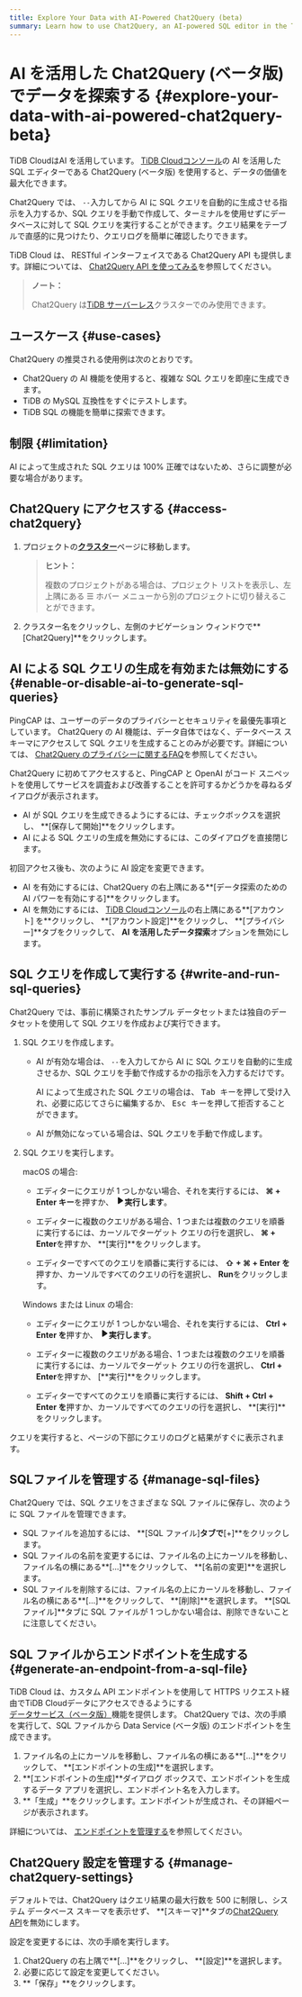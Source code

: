 ```yaml
---
title: Explore Your Data with AI-Powered Chat2Query (beta)
summary: Learn how to use Chat2Query, an AI-powered SQL editor in the TiDB Cloud console, to maximize your data value.
---
```


# AI を活用した Chat2Query (ベータ版) でデータを探索する {#explore-your-data-with-ai-powered-chat2query-beta}

TiDB CloudはAI を活用しています。 [<a href="https://tidbcloud.com/">TiDB Cloudコンソール</a>](https://tidbcloud.com/)の AI を活用した SQL エディターである Chat2Query (ベータ版) を使用すると、データの価値を最大化できます。

Chat2Query では、 `--`入力してから AI に SQL クエリを自動的に生成させる指示を入力するか、SQL クエリを手動で作成して、ターミナルを使用せずにデータベースに対して SQL クエリを実行することができます。クエリ結果をテーブルで直感的に見つけたり、クエリログを簡単に確認したりできます。

TiDB Cloud は、 RESTful インターフェイスである Chat2Query API も提供します。詳細については、 [<a href="/tidb-cloud/use-chat2query-api.md">Chat2Query API を使ってみる</a>](/tidb-cloud/use-chat2query-api.md)を参照してください。

> **ノート：**
>
> Chat2Query は[<a href="/tidb-cloud/select-cluster-tier.md#tidb-serverless-beta">TiDB サーバーレス</a>](/tidb-cloud/select-cluster-tier.md#tidb-serverless-beta)クラスターでのみ使用できます。

## ユースケース {#use-cases}

Chat2Query の推奨される使用例は次のとおりです。

-   Chat2Query の AI 機能を使用すると、複雑な SQL クエリを即座に生成できます。
-   TiDB の MySQL 互換性をすぐにテストします。
-   TiDB SQL の機能を簡単に探索できます。

## 制限 {#limitation}

AI によって生成された SQL クエリは 100% 正確ではないため、さらに調整が必要な場合があります。

## Chat2Query にアクセスする {#access-chat2query}

1.  プロジェクトの[<a href="https://tidbcloud.com/console/clusters">**クラスター**</a>](https://tidbcloud.com/console/clusters)ページに移動します。

    > **ヒント：**
    >
    > 複数のプロジェクトがある場合は、プロジェクト リストを表示し、左上隅にある ☰ ホバー メニューから別のプロジェクトに切り替えることができます。

2.  クラスター名をクリックし、左側のナビゲーション ウィンドウで**[Chat2Query]**をクリックします。

## AI による SQL クエリの生成を有効または無効にする {#enable-or-disable-ai-to-generate-sql-queries}

PingCAP は、ユーザーのデータのプライバシーとセキュリティを最優先事項としています。 Chat2Query の AI 機能は、データ自体ではなく、データベース スキーマにアクセスして SQL クエリを生成することのみが必要です。詳細については、 [<a href="https://www.pingcap.com/privacy-policy/privacy-chat2query">Chat2Query のプライバシーに関するFAQ</a>](https://www.pingcap.com/privacy-policy/privacy-chat2query)を参照してください。

Chat2Query に初めてアクセスすると、PingCAP と OpenAI がコード スニペットを使用してサービスを調査および改善することを許可するかどうかを尋ねるダイアログが表示されます。

-   AI が SQL クエリを生成できるようにするには、チェックボックスを選択し、 **[保存して開始]**をクリックします。
-   AI による SQL クエリの生成を無効にするには、このダイアログを直接閉じます。

初回アクセス後も、次のように AI 設定を変更できます。

-   AI を有効にするには、Chat2Query の右上隅にある**[データ探索のための AI パワーを有効にする]**をクリックします。
-   AI を無効にするには、<mdsvgicon name="icon-top-account-settings"> [<a href="https://tidbcloud.com/">TiDB Cloudコンソール</a>](https://tidbcloud.com/)の右上隅にある**[アカウント] を**クリックし、 **[アカウント設定]**をクリックし、 **[プライバシー]**タブをクリックして、 **AI を活用したデータ探索**オプションを無効にします。</mdsvgicon>

## SQL クエリを作成して実行する {#write-and-run-sql-queries}

Chat2Query では、事前に構築されたサンプル データセットまたは独自のデータセットを使用して SQL クエリを作成および実行できます。

1.  SQL クエリを作成します。

    -   AI が有効な場合は、 `--`を入力してから AI に SQL クエリを自動的に生成させるか、SQL クエリを手動で作成するかの指示を入力するだけです。

        AI によって生成された SQL クエリの場合は、 <kbd>Tab キー</kbd>を押して受け入れ、必要に応じてさらに編集するか、 <kbd>Esc キー</kbd>を押して拒否することができます。

    -   AI が無効になっている場合は、SQL クエリを手動で作成します。

2.  SQL クエリを実行します。

    <SimpleTab>
     <div label="macOS">

    macOS の場合:

    -   エディターにクエリが 1 つしかない場合、それを実行するには、 **⌘ + Enter キー**を押すか、 <svg width="1rem" height="1rem" viewBox="0 0 24 24" fill="none" xmlns="http://www.w3.org/2000/svg"><path d="M6.70001 20.7756C6.01949 20.3926 6.00029 19.5259 6.00034 19.0422L6.00034 12.1205L6 5.33028C6 4.75247 6.00052 3.92317 6.38613 3.44138C6.83044 2.88625 7.62614 2.98501 7.95335 3.05489C8.05144 3.07584 8.14194 3.12086 8.22438 3.17798L19.2865 10.8426C19.2955 10.8489 19.304 10.8549 19.3126 10.8617C19.4069 10.9362 20 11.4314 20 12.1205C20 12.7913 19.438 13.2784 19.3212 13.3725C19.307 13.3839 19.2983 13.3902 19.2831 13.4002C18.8096 13.7133 8.57995 20.4771 8.10002 20.7756C7.60871 21.0812 7.22013 21.0683 6.70001 20.7756Z" fill="currentColor"></path></svg>**実行します**。

    -   エディターに複数のクエリがある場合、1 つまたは複数のクエリを順番に実行するには、カーソルでターゲット クエリの行を選択し、 **⌘ + Enter**を押すか、 **[実行]**をクリックします。

    -   エディターですべてのクエリを順番に実行するには、 **⇧ + ⌘ + Enter を**押すか、カーソルですべてのクエリの行を選択し、 **Run**をクリックします。

    </div>

    <div label="Windows/Linux">

    Windows または Linux の場合:

    -   エディターにクエリが 1 つしかない場合、それを実行するには、 **Ctrl + Enter を**押すか、 <svg width="1rem" height="1rem" viewBox="0 0 24 24" fill="none" xmlns="http://www.w3.org/2000/svg"><path d="M6.70001 20.7756C6.01949 20.3926 6.00029 19.5259 6.00034 19.0422L6.00034 12.1205L6 5.33028C6 4.75247 6.00052 3.92317 6.38613 3.44138C6.83044 2.88625 7.62614 2.98501 7.95335 3.05489C8.05144 3.07584 8.14194 3.12086 8.22438 3.17798L19.2865 10.8426C19.2955 10.8489 19.304 10.8549 19.3126 10.8617C19.4069 10.9362 20 11.4314 20 12.1205C20 12.7913 19.438 13.2784 19.3212 13.3725C19.307 13.3839 19.2983 13.3902 19.2831 13.4002C18.8096 13.7133 8.57995 20.4771 8.10002 20.7756C7.60871 21.0812 7.22013 21.0683 6.70001 20.7756Z" fill="currentColor"></path></svg>**実行します**。

    -   エディターに複数のクエリがある場合、1 つまたは複数のクエリを順番に実行するには、カーソルでターゲット クエリの行を選択し、 **Ctrl + Enter**を押すか、 [**実行]**をクリックします。

    -   エディターですべてのクエリを順番に実行するには、 **Shift + Ctrl + Enter を**押すか、カーソルですべてのクエリの行を選択し、 **[実行]**をクリックします。

    </div>
     </SimpleTab>

クエリを実行すると、ページの下部にクエリのログと結果がすぐに表示されます。

## SQLファイルを管理する {#manage-sql-files}

Chat2Query では、SQL クエリをさまざまな SQL ファイルに保存し、次のように SQL ファイルを管理できます。

-   SQL ファイルを追加するには、 **[SQL ファイル]**タブで**[+]**をクリックします。
-   SQL ファイルの名前を変更するには、ファイル名の上にカーソルを移動し、ファイル名の横にある**[...]**をクリックして、 **[名前の変更]**を選択します。
-   SQL ファイルを削除するには、ファイル名の上にカーソルを移動し、ファイル名の横にある**[...]**をクリックして、 **[削除]**を選択します。 **[SQL ファイル]**タブに SQL ファイルが 1 つしかない場合は、削除できないことに注意してください。

## SQL ファイルからエンドポイントを生成する {#generate-an-endpoint-from-a-sql-file}

TiDB Cloud は、カスタム API エンドポイントを使用して HTTPS リクエスト経由でTiDB Cloudデータにアクセスできるようにする[<a href="/tidb-cloud/data-service-overview.md">データサービス（ベータ版）</a>](/tidb-cloud/data-service-overview.md)機能を提供します。 Chat2Query では、次の手順を実行して、SQL ファイルから Data Service (ベータ版) のエンドポイントを生成できます。

1.  ファイル名の上にカーソルを移動し、ファイル名の横にある**[...]**をクリックして、 **[エンドポイントの生成]**を選択します。
2.  **[エンドポイントの生成]**ダイアログ ボックスで、エンドポイントを生成するデータ アプリを選択し、エンドポイント名を入力します。
3.  **「生成」**をクリックします。エンドポイントが生成され、その詳細ページが表示されます。

詳細については、 [<a href="/tidb-cloud/data-service-manage-endpoint.md">エンドポイントを管理する</a>](/tidb-cloud/data-service-manage-endpoint.md)を参照してください。

## Chat2Query 設定を管理する {#manage-chat2query-settings}

デフォルトでは、Chat2Query はクエリ結果の最大行数を 500 に制限し、システム データベース スキーマを表示せず、 **[スキーマ]**タブの[<a href="/tidb-cloud/use-chat2query-api.md">Chat2Query API</a>](/tidb-cloud/use-chat2query-api.md)を無効にします。

設定を変更するには、次の手順を実行します。

1.  Chat2Query の右上隅で**[...]**をクリックし、 **[設定]**を選択します。
2.  必要に応じて設定を変更してください。
3.  **「保存」**をクリックします。
